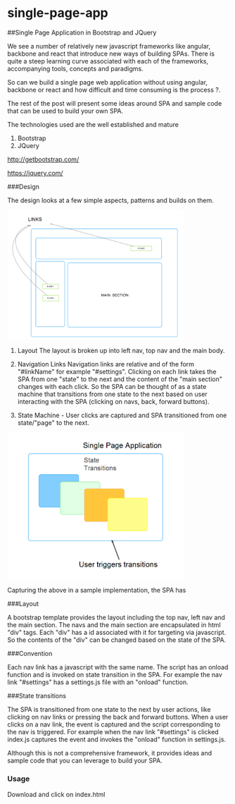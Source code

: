 # single-page-app

##Single Page Application in Bootstrap and JQuery

We see a number of relatively new javascript frameworks like angular, backbone and react that introduce new ways of building SPAs. 
There is quite a steep learning curve associated with each of the frameworks, accompanying tools, concepts and paradigms.

So can we build a single page web application without using angular, backbone or react and how difficult and time consuming is the process ?.

The rest of the post will present some ideas around SPA and sample code that can be used to build your own SPA.

The technologies used are the well established and mature

1. Bootstrap
2. JQuery

http://getbootstrap.com/

https://jquery.com/

###Design

The design looks at a few simple aspects, patterns and builds on them.

<img src="spa.png"  width="400px">

1. Layout
The layout is broken up into left nav, top nav and the main body.

2. Navigation Links
Navigation links are relative and of the form "#linkName" for example "#settings". 
Clicking on each link takes the SPA from one "state" to the next and the content of the "main section" changes with each click.
So the SPA can be thought of as a state machine that transitions from one state to the next based on user interacting 
with the SPA (clicking on navs, back, forward buttons).

3. State Machine - User clicks are captured and SPA transitioned from one state/"page" to the next.   

<img src="spa-transition.png" width="400px">

Capturing the above in a sample implementation, the SPA has

###Layout 

A bootstrap template provides the layout including the top nav, left nav and the main section. The navs and the main 
section are encapsulated in html "div" tags. Each "div" has a id associated with it for targeting via javascript. 
So the contents of the "div" can be changed based on the state of the SPA.

###Convention

Each nav link has a javascript with the same name. The script  has an onload function and is invoked on state transition 
in the SPA. For example the nav link "#settings" has a settings.js file with an "onload" function. 

###State transitions

The SPA is transitioned from one state to the next by user actions, like clicking on nav links or pressing 
the back and forward buttons.  When a user clicks on a nav link, the event is captured and the script corresponding to the nav is triggered. 
For example when the nav link "#settings" is clicked index.js captures the event and invokes the "onload" function in settings.js.    

Although this is not  a comprehensive framework, it provides ideas and sample code that you can leverage to build your SPA.

### Usage

Download and click on index.html